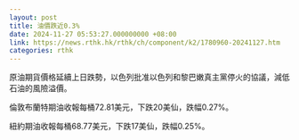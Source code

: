 ```yaml
---
layout: post
title: 油價跌近0.3%
date: 2024-11-27 05:53:27.000000000 +08:00
link: https://news.rthk.hk/rthk/ch/component/k2/1780960-20241127.htm
categories: rthk
---
```


原油期貨價格延續上日跌勢，以色列批准以色列和黎巴嫩真主黨停火的協議，減低石油的風險溢價。

倫敦布蘭特期油收報每桶72.81美元，下跌20美仙，跌幅0.27%。

紐約期油收報每桶68.77美元，下跌17美仙，跌幅0.25%。
